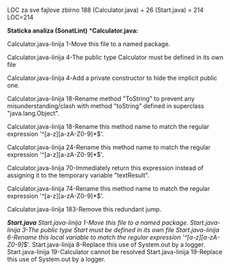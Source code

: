 LOC za sve fajlove zbirno 188 (Calculator.java) + 26 (Start.java) = 214
LOC=214


**Staticka analiza (SonatLint)**
***Calculator.java:**

Calculator.java-linija 1-Move this file to a named package.

Calculator.java-linija 4-The public type Calculator must be defined in its own file

Calculator.java-linija 4-Add a private constructor to hide the implicit public one.

Calculator.java-linija 18-Rename method "ToString" to prevent any misunderstanding/clash with method "toString" defined in superclass "java.lang.Object".

Calculator.java-linija 18-Rename this method name to match the regular expression '^[a-z][a-zA-Z0-9]*$'.

Calculator.java-linija 24-Rename this method name to match the regular expression '^[a-z][a-zA-Z0-9]*$'.

Calculator.java-linija 70-Immediately return this expression instead of assigning it to the temporary variable "textResult".

Calculator.java-linija 74-Rename this method name to match the regular expression '^[a-z][a-zA-Z0-9]*$'.

Calculator.java-linija 183-Remove this redundant jump.

***Start.java**
Start.java-linija 1-Move this file to a named package.
Start.java-linija 3-The public type Start must be defined in its own file
Start.java-linija 6-Rename this local variable to match the regular expression '^[a-z][a-zA-Z0-9]*$'.
Start.java-linija 8-Replace this use of System.out by a logger.
Start.java-linija 19-Calculator cannot be resolved
Start.java-linija 19-Replace this use of System.out by a logger.

